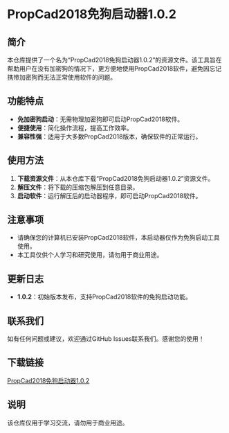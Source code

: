 # PropCad2018免狗启动器1.0.2

## 简介

本仓库提供了一个名为“PropCad2018免狗启动器1.0.2”的资源文件。该工具旨在帮助用户在没有加密狗的情况下，更方便地使用PropCad2018软件，避免因忘记携带加密狗而无法正常使用软件的问题。

## 功能特点

- **免加密狗启动**：无需物理加密狗即可启动PropCad2018软件。
- **便捷使用**：简化操作流程，提高工作效率。
- **兼容性强**：适用于大多数PropCad2018版本，确保软件的正常运行。

## 使用方法

1. **下载资源文件**：从本仓库下载“PropCad2018免狗启动器1.0.2”资源文件。
2. **解压文件**：将下载的压缩包解压到任意目录。
3. **启动软件**：运行解压后的启动器程序，即可启动PropCad2018软件。

## 注意事项

- 请确保您的计算机已安装PropCad2018软件，本启动器仅作为免狗启动工具使用。
- 本工具仅供个人学习和研究使用，请勿用于商业用途。

## 更新日志

- **1.0.2**：初始版本发布，支持PropCad2018软件的免狗启动功能。

## 联系我们

如有任何问题或建议，欢迎通过GitHub Issues联系我们。感谢您的使用！

## 下载链接
[PropCad2018免狗启动器1.0.2](https://pan.quark.cn/s/42176b7ec21f)

## 说明

该仓库仅用于学习交流，请勿用于商业用途。
